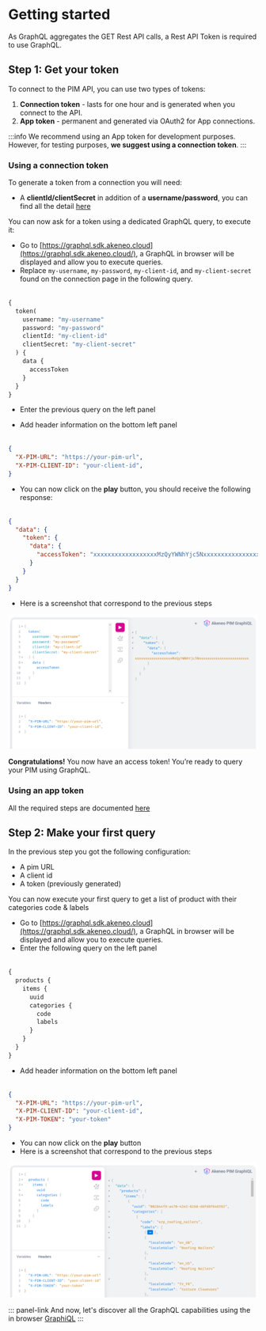 # Getting started

As GraphQL aggregates the GET Rest API calls, a Rest API Token is required to use GraphQL.

## Step 1: Get your token

To connect to the PIM API, you can use two types of tokens:
1. **Connection token** - lasts for one hour and is generated when you connect to the API.
2. **App token** - permanent and generated via OAuth2 for App connections.

:::info
We recommend using an App token for development purposes. However, for testing purposes, **we suggest using a connection token**.
:::

### Using a connection token
To generate a token from a connection you will need:

* A **clientId/clientSecret** in addition of a **username/password**, you can find all the detail [here](https://api.akeneo.com/getting-started/your-first-tutorial-4x/step-1.html#step-1-create-a-connection)

You can now ask for a token using a dedicated GraphQL query, to execute it:

- Go to [https://graphql.sdk.akeneo.cloud](https://graphql.sdk.akeneo.cloud/), a GraphQL in browser will be displayed and allow you to execute queries.
- Replace `my-username`, `my-password`, `my-client-id`, and `my-client-secret` found on the connection page in the following query.

```graphql [snippet:GraphQL]

{
  token(
    username: "my-username"
    password: "my-password"
    clientId: "my-client-id"
    clientSecret: "my-client-secret"
  ) {
    data {
      accessToken
    }
  }
}
```
- Enter the previous query on the left panel

- Add header information on the bottom left panel

```json [snippet:JSON]

{
  "X-PIM-URL": "https://your-pim-url",
  "X-PIM-CLIENT-ID": "your-client-id",
}
```

- You can now click on the **play** button, you should receive the following response:

```json [snippet:JSON]

{
  "data": {
    "token": {
      "data": {
        "accessToken": "xxxxxxxxxxxxxxxxxxMzQyYWNhYjc5Nxxxxxxxxxxxxxxxxxxxxxxxx"
      }
    }
  }
}
```

- Here is a screenshot that correspond to the previous steps

![Graphql-Token-Query](../../img/graphql/query-token.png)

**Congratulations!** You now have an access token! You’re ready to query your PIM using GraphQL.

### Using an app token

All the required steps are documented [here](https://api.akeneo.com/tutorials/how-to-get-your-app-token.html#)

## Step 2: Make your first query

In the previous step you got the following configuration:
* A pim URL
* A client id 
* A token (previously generated)

You can now execute your first query to get a list of product with their categories code & labels

- Go to [https://graphql.sdk.akeneo.cloud](https://graphql.sdk.akeneo.cloud/), a GraphQL in browser will be displayed and allow you to execute queries.
- Enter the following query on the left panel

```graphql [snippet:GraphQL]

{
  products {
    items {
      uuid
      categories {
        code
        labels
      }
    }
  }
}
```

- Add header information on the bottom left panel

```json [snippet:JSON]

{
  "X-PIM-URL": "https://your-pim-url",
  "X-PIM-CLIENT-ID": "your-client-id",
  "X-PIM-TOKEN": "your-token"
}
```

- You can now click on the **play** button
- Here is a screenshot that correspond to the previous steps

![Graphql-First-Query](../../img/graphql/query-getting-started.png)

::: panel-link And now, let's discover all the GraphQL capabilities using the in browser [GraphiQL](/graphql/setup/browse-graphql-capabilities.html)
:::

